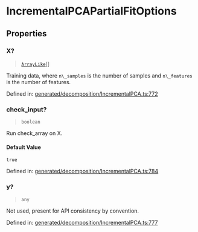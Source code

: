 # IncrementalPCAPartialFitOptions

## Properties

### X?

> [`ArrayLike`](../types/ArrayLike.md)[]

Training data, where `n\_samples` is the number of samples and `n\_features` is the number of features.

Defined in:  [generated/decomposition/IncrementalPCA.ts:772](https://github.com/transitive-bullshit/scikit-learn-ts/blob/b59c1ff/packages/sklearn/src/generated/decomposition/IncrementalPCA.ts#L772)

### check\_input?

> `boolean`

Run check\_array on X.

#### Default Value

`true`

Defined in:  [generated/decomposition/IncrementalPCA.ts:784](https://github.com/transitive-bullshit/scikit-learn-ts/blob/b59c1ff/packages/sklearn/src/generated/decomposition/IncrementalPCA.ts#L784)

### y?

> `any`

Not used, present for API consistency by convention.

Defined in:  [generated/decomposition/IncrementalPCA.ts:777](https://github.com/transitive-bullshit/scikit-learn-ts/blob/b59c1ff/packages/sklearn/src/generated/decomposition/IncrementalPCA.ts#L777)
